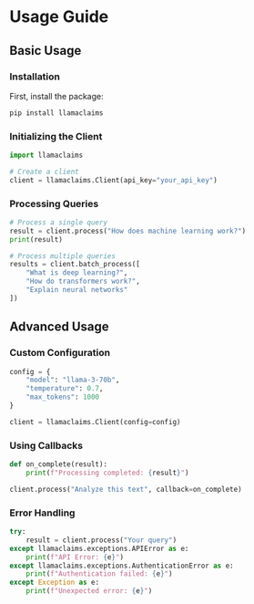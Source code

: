 # Usage Guide

## Basic Usage

### Installation

First, install the package:

```bash
pip install llamaclaims
```

### Initializing the Client

```python
import llamaclaims

# Create a client
client = llamaclaims.Client(api_key="your_api_key")
```

### Processing Queries

```python
# Process a single query
result = client.process("How does machine learning work?")
print(result)

# Process multiple queries
results = client.batch_process([
    "What is deep learning?",
    "How do transformers work?",
    "Explain neural networks"
])
```

## Advanced Usage

### Custom Configuration

```python
config = {
    "model": "llama-3-70b",
    "temperature": 0.7,
    "max_tokens": 1000
}

client = llamaclaims.Client(config=config)
```

### Using Callbacks

```python
def on_complete(result):
    print(f"Processing completed: {result}")

client.process("Analyze this text", callback=on_complete)
```

### Error Handling

```python
try:
    result = client.process("Your query")
except llamaclaims.exceptions.APIError as e:
    print(f"API Error: {e}")
except llamaclaims.exceptions.AuthenticationError as e:
    print(f"Authentication failed: {e}")
except Exception as e:
    print(f"Unexpected error: {e}")
```
